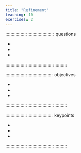 ```yaml
---
title: "Refinement"
teaching: 10
exercises: 2
---
```


:::::::::::::::::::::::::::::::::::::: questions 

-
-
-

::::::::::::::::::::::::::::::::::::::::::::::::

::::::::::::::::::::::::::::::::::::: objectives

-
-
-

::::::::::::::::::::::::::::::::::::::::::::::::








::::::::::::::::::::::::::::::::::::: keypoints 

-
-
-

::::::::::::::::::::::::::::::::::::::::::::::::

[r-markdown]: https://rmarkdown.rstudio.com/
